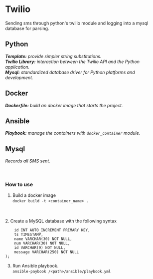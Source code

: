# Twilio
Sending sms through python's twilio module and logging into a mysql database for parsing.

## Python
***Template:***  *provide simpler string substitutions.* <br />
***Twilio Library:***  *interaction between the Twilio API and the Python application.* <br />
***Mysql:*** *standardized database driver for Python platforms and development.* <br />
## Docker
***Dockerfile:*** *build an docker image that starts the project.*
## Ansible
***Playbook:*** *manage the containers with `docker_container` module.*
## Mysql
*Records all SMS sent.*
<br />
<br />
<br />
### How to use
1. Build a docker image <br />
```docker build -t <container_name> .```
<br />
<br />
2. Create a MySQL database with the following syntax <br />

```CREATE TABLE smstable (
    id INT AUTO_INCREMENT PRIMARY KEY,
    ts TIMESTAMP,
    name VARCHAR(30) NOT NULL,
    num VARCHAR(30) NOT NULL,
    id VARCHAR(9) NOT NULL,
    message VARCHAR(250) NOT NULL
);
```
3. Run Ansible playbook. <br />
```ansible-paybook /<path>/ansible/playbook.yml```
